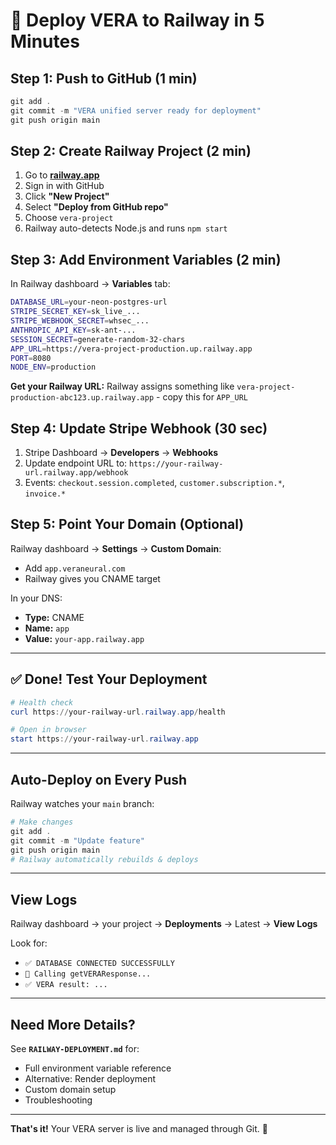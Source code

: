 # 🚀 Deploy VERA to Railway in 5 Minutes

## Step 1: Push to GitHub (1 min)

```powershell
git add .
git commit -m "VERA unified server ready for deployment"
git push origin main
```

## Step 2: Create Railway Project (2 min)

1. Go to **[railway.app](https://railway.app)**
2. Sign in with GitHub
3. Click **"New Project"**
4. Select **"Deploy from GitHub repo"**
5. Choose `vera-project`
6. Railway auto-detects Node.js and runs `npm start`

## Step 3: Add Environment Variables (2 min)

In Railway dashboard → **Variables** tab:

```bash
DATABASE_URL=your-neon-postgres-url
STRIPE_SECRET_KEY=sk_live_...
STRIPE_WEBHOOK_SECRET=whsec_...
ANTHROPIC_API_KEY=sk-ant-...
SESSION_SECRET=generate-random-32-chars
APP_URL=https://vera-project-production.up.railway.app
PORT=8080
NODE_ENV=production
```

**Get your Railway URL:** Railway assigns something like `vera-project-production-abc123.up.railway.app` - copy this for `APP_URL`

## Step 4: Update Stripe Webhook (30 sec)

1. Stripe Dashboard → **Developers** → **Webhooks**
2. Update endpoint URL to: `https://your-railway-url.railway.app/webhook`
3. Events: `checkout.session.completed`, `customer.subscription.*`, `invoice.*`

## Step 5: Point Your Domain (Optional)

Railway dashboard → **Settings** → **Custom Domain**:

- Add `app.veraneural.com`
- Railway gives you CNAME target

In your DNS:

- **Type:** CNAME
- **Name:** `app`
- **Value:** `your-app.railway.app`

---

## ✅ Done! Test Your Deployment

```powershell
# Health check
curl https://your-railway-url.railway.app/health

# Open in browser
start https://your-railway-url.railway.app
```

---

## Auto-Deploy on Every Push

Railway watches your `main` branch:

```powershell
# Make changes
git add .
git commit -m "Update feature"
git push origin main
# Railway automatically rebuilds & deploys
```

---

## View Logs

Railway dashboard → your project → **Deployments** → Latest → **View Logs**

Look for:

- `✅ DATABASE CONNECTED SUCCESSFULLY`
- `🧠 Calling getVERAResponse...`
- `✅ VERA result: ...`

---

## Need More Details?

See **`RAILWAY-DEPLOYMENT.md`** for:

- Full environment variable reference
- Alternative: Render deployment
- Custom domain setup
- Troubleshooting

---

**That's it!** Your VERA server is live and managed through Git. 🎉
